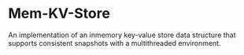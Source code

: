 # Mem-KV-Store
An implementation of an inmemory key-value store data structure that supports consistent snapshots with a multithreaded environment.
